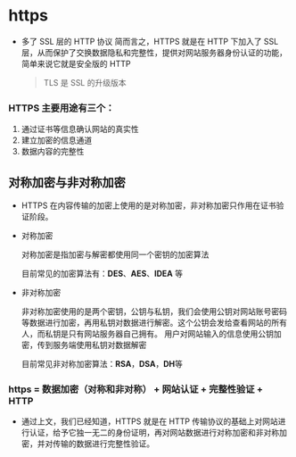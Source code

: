 # https

+ 多了 SSL 层的 HTTP 协议
  简而言之，HTTPS 就是在 HTTP 下加入了 SSL 层，从而保护了交换数据隐私和完整性，提供对网站服务器身份认证的功能，简单来说它就是安全版的 HTTP

  > TLS 是 SSL 的升级版本

### HTTPS 主要用途有三个：

1. 通过证书等信息确认网站的真实性
2. 建立加密的信息通道
3. 数据内容的完整性

## 对称加密与非对称加密

+ HTTPS 在内容传输的加密上使用的是对称加密，非对称加密只作用在证书验证阶段。

- 对称加密

  对称加密是指加密与解密都使用同一个密钥的加密算法

  目前常见的加密算法有：**DES**、**AES**、**IDEA** 等

- 非对称加密

  非对称加密使用的是两个密钥，公钥与私钥，我们会使用公钥对网站账号密码等数据进行加密，再用私钥对数据进行解密。这个公钥会发给查看网站的所有人，而私钥是只有网站服务器自己拥有。
  用户对网站输入的信息使用公钥加密，传到服务端使用私钥对数据解密

  目前常见非对称加密算法：**RSA**，**DSA**，**DH**等

### https = 数据加密（对称和非对称） + 网站认证 + 完整性验证 + HTTP

+ 通过上文，我们已经知道，HTTPS 就是在 HTTP 传输协议的基础上对网站进行认证，给予它独一无二的身份证明，再对网站数据进行对称加密和非对称加密，并对传输的数据进行完整性验证。